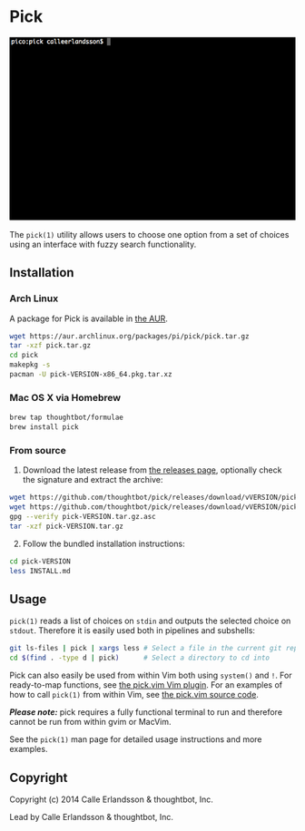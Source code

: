 # Pick

![pick(1) usage](screencast.gif)

The `pick(1)` utility allows users to choose one option from a set of choices
using an interface with fuzzy search functionality.

## Installation

### Arch Linux

A package for Pick is available in [the AUR].

```sh
wget https://aur.archlinux.org/packages/pi/pick/pick.tar.gz
tar -xzf pick.tar.gz
cd pick
makepkg -s
pacman -U pick-VERSION-x86_64.pkg.tar.xz
```

### Mac OS X via Homebrew

```sh
brew tap thoughtbot/formulae
brew install pick
```

### From source

1. Download the latest release from [the releases page], optionally check the
   signature and extract the archive:

```sh
wget https://github.com/thoughtbot/pick/releases/download/vVERSION/pick-VERSION.tar.gz
wget https://github.com/thoughtbot/pick/releases/download/vVERSION/pick-VERSION.tar.gz.asc
gpg --verify pick-VERSION.tar.gz.asc
tar -xzf pick-VERSION.tar.gz
```

2. Follow the bundled installation instructions:

```sh
cd pick-VERSION
less INSTALL.md
```

[the AUR]: https://aur.archlinux.org/packages/pick/
[the releases page]: https://github.com/thoughtbot/pick/releases/

## Usage

`pick(1)` reads a list of choices on `stdin` and outputs the selected choice on
`stdout`. Therefore it is easily used both in pipelines and subshells:

```sh
git ls-files | pick | xargs less # Select a file in the current git repository to view in less
cd $(find . -type d | pick)      # Select a directory to cd into
```

Pick can also easily be used from within Vim both using `system()` and `!`. For
ready-to-map functions, see [the pick.vim Vim plugin]. For an examples of how to
call `pick(1)` from within Vim, see [the pick.vim source code].

***Please note:*** pick requires a fully functional terminal to run and
therefore cannot be run from within gvim or MacVim.

See the `pick(1)` man page for detailed usage instructions and more examples.

[the pick.vim Vim plugin]: https://github.com/thoughtbot/pick.vim/
[the pick.vim source code]: https://github.com/thoughtbot/pick.vim/blob/master/plugin/pick.vim

## Copyright

Copyright (c) 2014 Calle Erlandsson & thoughtbot, Inc.

Lead by Calle Erlandsson & thoughtbot, Inc.
